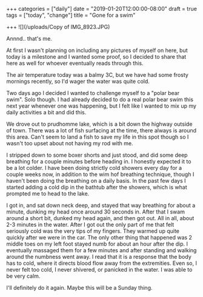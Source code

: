 +++
categories = ["daily"]
date = "2019-01-20T12:00:00-08:00"
draft = true
tags = ["today", "change"]
title = "Gone for a swim"

+++
![](/uploads/Copy of IMG_8923.JPG)

Annnd.. that's me. 

At first I wasn't planning on including any pictures of myself on here, but today is a milestone and I wanted some proof, so I decided to share that here as well for whoever eventually reads through this.

The air temperature today was a balmy 3C, but we have had some frosty mornings recently, so I'd wager the water was quite cold. 

Two days ago I decided I wanted to challenge myself to a "polar bear swim". Solo though. I had already decided to do a real polar bear swim this next year whenever one was happening, but I felt like I wanted to mix up my daily activities a bit and did this.

We drove out to prudhomme lake, which is a bit down the highway outside of town. There was a lot of fish surfacing at the time, there always is around this area. Can't seem to land a fish to save my life in this spot though so I wasn't too upset about not having my rod with me.

I stripped down to some boxer shorts and just stood, and did some deep breathing for a couple minutes before heading in. I honestly expected it to be a lot colder. I have been doing strictly cold showers every day for a couple weeks now, in addition to the wim hof breathing technique, though I haven't been doing the breathing on a daily basis. In the past few days I started adding a cold dip in the bathtub after the showers, which is what prompted me to head to the lake.

I got in, and sat down neck deep, and stayed that way breathing for about a minute, dunking my head once around 30 seconds in. After that I swam around a short bit, dunked my head again, and then got out. All in all, about 2-3 minutes in the water. After I got out the only part of me that felt seriously cold was the very tips of my fingers. They warmed up quite quickly after we were in the car. The only other thing that happened was 2 middle toes on my left foot stayed numb for about an hour after the dip. I eventually massaged them for a few minutes and after standing and walking around the numbness went away. I read that it is a response that the body has to cold, where it directs blood flow away from the extremities. Even so, I never felt too cold, I never shivered, or panicked in the water. I was able to be very calm.

I'll definitely do it again. Maybe this will be a Sunday thing.